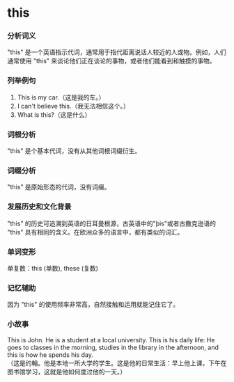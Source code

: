 # this

### 分析词义

  

"this" 是一个英语指示代词，通常用于指代距离说话人较近的人或物。例如，人们通常使用 "this" 来谈论他们正在谈论的事物，或者他们能看到和触摸的事物。

  

### 列举例句

  

1.  This is my car.（这是我的车。）
2.  I can't believe this.（我无法相信这个。）
3.  What is this?（这是什么）

  

### 词根分析

  

"this" 是个基本代词，没有从其他词根词缀衍生。

  

### 词缀分析

  

"this" 是原始形态的代词，没有词缀。

  

### 发展历史和文化背景

  

"this" 的历史可追溯到英语的日耳曼根源，古英语中的"þis"或者古撒克逊语的 "this" 具有相同的含义。在欧洲众多的语言中，都有类似的词汇。

  

### 单词变形

  

单复数：this (单数), these (复数)

  

### 记忆辅助

  

因为 "this" 的使用频率非常高，自然接触和运用就能记住它了。

  

### 小故事

  

This is John. He is a student at a local university. This is his daily life: He goes to classes in the morning, studies in the library in the afternoon, and this is how he spends his day.  
（这是约翰。他是本地一所大学的学生。这是他的日常生活：早上他上课，下午在图书馆学习，这就是他如何度过他的一天。）
